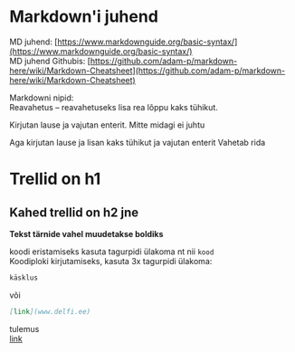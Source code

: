 # Markdown'i juhend

MD juhend: [https://www.markdownguide.org/basic-syntax/](https://www.markdownguide.org/basic-syntax/)  
MD juhend Githubis: [https://github.com/adam-p/markdown-here/wiki/Markdown-Cheatsheet](https://github.com/adam-p/markdown-here/wiki/Markdown-Cheatsheet)

Markdowni nipid:  
Reavahetus – reavahetuseks lisa rea lõppu kaks tühikut.

Kirjutan lause ja vajutan enterit.
Mitte midagi ei juhtu

Aga kirjutan lause ja lisan kaks tühikut ja vajutan enterit
Vahetab rida

# Trellid on h1

## Kahed trellid on h2 jne

**Tekst tärnide vahel muudetakse boldiks**

koodi eristamiseks kasuta tagurpidi ülakoma nt nii `kood`  
Koodiploki kirjutamiseks, kasuta 3x tagurpidi ülakoma:

```bash
käsklus
```

või

```markdown
[link](www.delfi.ee)
```

tulemus  
[link](https://www.delfi.ee)
